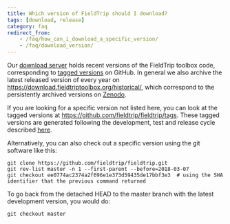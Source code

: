 ```yaml
---
title: Which version of FieldTrip should I download?
tags: [download, release]
category: faq
redirect_from:
    - /faq/how_can_i_download_a_specific_version/
    - /faq/download_version/
---
```


Our [download server](https://download.fieldtriptoolbox.org/) holds recent versions of the FieldTrip toolbox code, corresponding to [tagged versions](https://github.com/fieldtrip/fieldtrip/tags) on GitHub. In general we also archive the latest released version of every year on <https://download.fieldtriptoolbox.org/historical/>, which correspond to the persistently archived versions on [Zenodo](https://zenodo.org/records/10495308). 

If you are looking for a specific version not listed here, you can look at the tagged versions at <https://github.com/fieldtrip/fieldtrip/tags>. These tagged versions are generated following the development, test and release cycle described [here](/development/releasing).

Alternatively, you can also check out a specific version using the git software like this:

    git clone https://github.com/fieldtrip/fieldtrip.git
    git rev-list master -n 1 --first-parent --before=2018-03-07
    git checkout ee0774ac2374a2f696e1e373d59435de17bbf3e3  # using the SHA identifier that the previous command returned

To go back from the detached HEAD to the master branch with the latest development version, you would do:

    git checkout master
